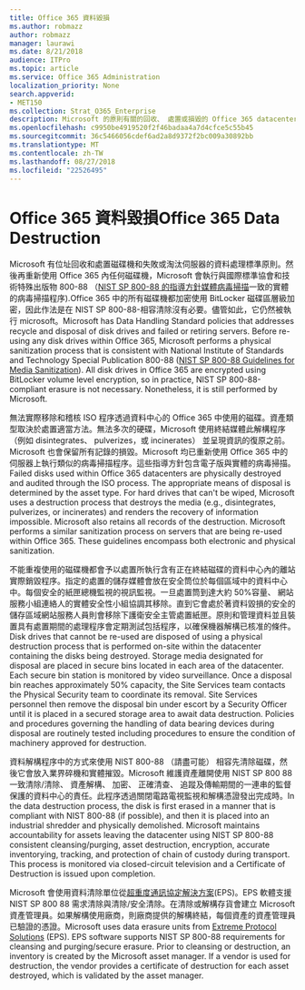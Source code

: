 ```yaml
---
title: Office 365 資料毀損
ms.author: robmazz
author: robmazz
manager: laurawi
ms.date: 8/21/2018
audience: ITPro
ms.topic: article
ms.service: Office 365 Administration
localization_priority: None
search.appverid:
- MET150
ms.collection: Strat_O365_Enterprise
description: Microsoft 的原則有關的回收、 處置或損毀的 Office 365 datacenter 磁碟機與伺服器的概觀。
ms.openlocfilehash: c9950be4919520f2f46badaa4a7d4cfce5c55b45
ms.sourcegitcommit: 36c5466056cdef6ad2a8d9372f2bc009a30892bb
ms.translationtype: MT
ms.contentlocale: zh-TW
ms.lasthandoff: 08/27/2018
ms.locfileid: "22526495"
---
```

# <a name="office-365-data-destruction"></a><span data-ttu-id="78f64-103">Office 365 資料毀損</span><span class="sxs-lookup"><span data-stu-id="78f64-103">Office 365 Data Destruction</span></span>
<span data-ttu-id="78f64-p101">Microsoft 有位址回收和處置磁碟機和失敗或淘汰伺服器的資料處理標準原則。然後再重新使用 Office 365 內任何磁碟機，Microsoft 會執行與國際標準協會和技術特殊出版物 800-88 （[NIST SP 800-88 的指導方針媒體病毒掃描](http://nvlpubs.nist.gov/nistpubs/SpecialPublications/NIST.SP.800-88r1.pdf)一致的實體的病毒掃描程序).Office 365 中的所有磁碟機都加密使用 BitLocker 磁碟區層級加密，因此作法是在 NIST SP 800-88-相容清除沒有必要。儘管如此，它仍然被執行 microsoft。</span><span class="sxs-lookup"><span data-stu-id="78f64-p101">Microsoft has Data Handling Standard policies that addresses recycle and disposal of disk drives and failed or retiring servers. Before re-using any disk drives within Office 365, Microsoft performs a physical sanitization process that is consistent with National Institute of Standards and Technology Special Publication 800-88 ([NIST SP 800-88 Guidelines for Media Sanitization](http://nvlpubs.nist.gov/nistpubs/SpecialPublications/NIST.SP.800-88r1.pdf)). All disk drives in Office 365 are encrypted using BitLocker volume level encryption, so in practice, NIST SP 800-88-compliant erasure is not necessary. Nonetheless, it is still performed by Microsoft.</span></span>

<span data-ttu-id="78f64-p102">無法實際移除和稽核 ISO 程序透過資料中心的 Office 365 中使用的磁碟。資產類型取決於處置適當方法。無法多次的硬碟，Microsoft 使用終結媒體此解構程序 （例如 disintegrates、 pulverizes，或 incinerates） 並呈現資訊的復原之前。Microsoft 也會保留所有記錄的損毀。Microsoft 均已重新使用 Office 365 中的伺服器上執行類似的病毒掃描程序。這些指導方針包含電子版與實體的病毒掃描。</span><span class="sxs-lookup"><span data-stu-id="78f64-p102">Failed disks used within Office 365 datacenters are physically destroyed and audited through the ISO process. The appropriate means of disposal is determined by the asset type. For hard drives that can't be wiped, Microsoft uses a destruction process that destroys the media (e.g., disintegrates, pulverizes, or incinerates) and renders the recovery of information impossible. Microsoft also retains all records of the destruction. Microsoft performs a similar sanitization process on servers that are being re-used within Office 365. These guidelines encompass both electronic and physical sanitization.</span></span>

<span data-ttu-id="78f64-p103">不能重複使用的磁碟機都會予以處置所執行含有正在終結磁碟的資料中心內的離站實際銷毀程序。指定的處置的儲存媒體會放在安全筒位於每個區域中的資料中心中。每個安全的紙匣總機監視的視訊監視。一旦處置筒到達大約 50%容量、 網站服務小組連絡人的實體安全性小組協調其移除。直到它會處於著資料毀損的安全的儲存區域網站服務人員則會移除下護衛安全主管處置紙匣。原則和管理資料並且裝置具有處置期間的處理程序會定期測試包括程序，以確保機器解構已核准的條件。</span><span class="sxs-lookup"><span data-stu-id="78f64-p103">Disk drives that cannot be re-used are disposed of using a physical destruction process that is performed on-site within the datacenter containing the disks being destroyed. Storage media designated for disposal are placed in secure bins located in each area of the datacenter. Each secure bin station is monitored by video surveillance. Once a disposal bin reaches approximately 50% capacity, the Site Services team contacts the Physical Security team to coordinate its removal. Site Services personnel then remove the disposal bin under escort by a Security Officer until it is placed in a secured storage area to await data destruction. Policies and procedures governing the handling of data bearing devices during disposal are routinely tested including procedures to ensure the condition of machinery approved for destruction.</span></span>

<span data-ttu-id="78f64-p104">資料解構程序中的方式來使用 NIST 800-88 （請盡可能） 相容先清除磁碟，然後它會放入業界碎機和實體摧毀。Microsoft 維護資產離開使用 NIST SP 800 88 一致清除/清除、 資產解構、 加密、 正確清查、 追蹤及傳輸期間的一連串的監督保護的資料中心的責任。此程序透過關閉電路電視監視和解構憑證發出完成時。</span><span class="sxs-lookup"><span data-stu-id="78f64-p104">In the data destruction process, the disk is first erased in a manner that is compliant with NIST 800-88 (if possible), and then it is placed into an industrial shredder and physically demolished. Microsoft maintains accountability for assets leaving the datacenter using NIST SP 800-88 consistent cleansing/purging, asset destruction, encryption, accurate inventorying, tracking, and protection of chain of custody during transport. This process is monitored via closed-circuit television and a Certificate of Destruction is issued upon completion.</span></span>

<span data-ttu-id="78f64-p105">Microsoft 會使用資料清除單位從[超重度通訊協定解決方案](http://www.enterprisedataerasure.com/)(EPS)。EPS 軟體支援 NIST SP 800 88 需求清除與清除/安全清除。在清除或解構存貨會建立 Microsoft 資產管理員。如果解構使用廠商，則廠商提供的解構終結，每個資產的資產管理員已驗證的憑證。</span><span class="sxs-lookup"><span data-stu-id="78f64-p105">Microsoft uses data erasure units from [Extreme Protocol Solutions](http://www.enterprisedataerasure.com/) (EPS). EPS software supports NIST SP 800-88 requirements for cleansing and purging/secure erasure. Prior to cleansing or destruction, an inventory is created by the Microsoft asset manager. If a vendor is used for destruction, the vendor provides a certificate of destruction for each asset destroyed, which is validated by the asset manager.</span></span>